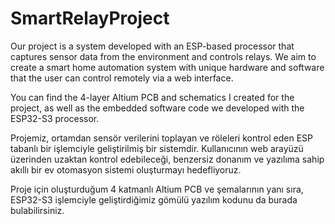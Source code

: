 # SmartRelayProject
Our project is a system developed with an ESP-based processor that captures sensor data from the environment and controls relays. We aim to create a smart home automation system with unique hardware and software that the user can control remotely via a web interface.

You can find the 4-layer Altium PCB and schematics I created for the project, as well as the embedded software code we developed with the ESP32-S3 processor.

Projemiz, ortamdan sensör verilerini toplayan ve röleleri kontrol eden ESP tabanlı bir işlemciyle geliştirilmiş bir sistemdir. Kullanıcının web arayüzü üzerinden uzaktan 
kontrol edebileceği, benzersiz donanım ve yazılıma sahip akıllı bir ev otomasyon sistemi oluşturmayı hedefliyoruz.

Proje için oluşturduğum 4 katmanlı Altium PCB ve şemalarının yanı sıra, ESP32-S3 işlemciyle geliştirdiğimiz gömülü yazılım kodunu da burada bulabilirsiniz.
